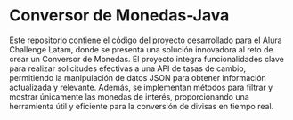 # Conversor de Monedas-Java
Este repositorio contiene el código del proyecto desarrollado para el Alura Challenge Latam, donde se presenta una solución innovadora al reto de crear un Conversor de Monedas. El proyecto integra funcionalidades clave para realizar solicitudes efectivas a una API de tasas de cambio, permitiendo la manipulación de datos JSON para obtener información actualizada y relevante. Además, se implementan métodos para filtrar y mostrar únicamente las monedas de interés, proporcionando una herramienta útil y eficiente para la conversión de divisas en tiempo real.

